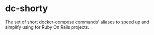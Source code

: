 # dc-shorty
The set of short docker-compose commands' aliases to speed up and simplify using for Ruby On Rails projects.
